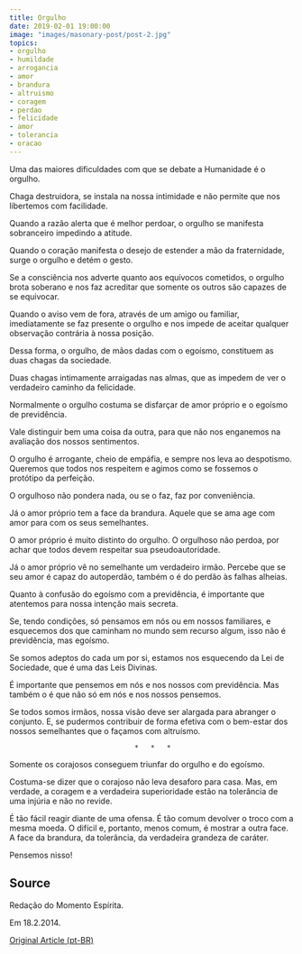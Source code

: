 ```yaml
---
title: Orgulho
date: 2019-02-01 19:00:00
image: "images/masonary-post/post-2.jpg"
topics: 
- orgulho
- humildade
- arrogancia
- amor
- brandura
- altruismo
- coragem
- perdao
- felicidade
- amor
- tolerancia
- oracao
---
```


Uma das maiores dificuldades com que se debate a Humanidade é o orgulho.

Chaga destruidora, se instala na nossa intimidade e não permite que nos
libertemos com facilidade.

Quando a razão alerta que é melhor perdoar, o orgulho se manifesta sobranceiro
impedindo a atitude.

Quando o coração manifesta o desejo de estender a mão da fraternidade, surge o
orgulho e detém o gesto.

Se a consciência nos adverte quanto aos equívocos cometidos, o orgulho brota
soberano e nos faz acreditar que somente os outros são capazes de se equivocar.

Quando o aviso vem de fora, através de um amigo ou familiar, imediatamente se
faz presente o orgulho e nos impede de aceitar qualquer observação contrária à
nossa posição.

Dessa forma, o orgulho, de mãos dadas com o egoísmo, constituem as duas chagas
da sociedade.

Duas chagas intimamente arraigadas nas almas, que as impedem de ver o
verdadeiro caminho da felicidade.

Normalmente o orgulho costuma se disfarçar de amor próprio e o egoísmo de
previdência.

Vale distinguir bem uma coisa da outra, para que não nos enganemos na avaliação
dos nossos sentimentos.

O orgulho é arrogante, cheio de empáfia, e sempre nos leva ao despotismo.
Queremos que todos nos respeitem e agimos como se fossemos o protótipo da
perfeição.

O orgulhoso não pondera nada, ou se o faz, faz por conveniência.

Já o amor próprio tem a face da brandura. Aquele que se ama age com amor para
com os seus semelhantes.

O amor próprio é muito distinto do orgulho. O orgulhoso não perdoa, por achar
que todos devem respeitar sua pseudoautoridade.

Já o amor próprio vê no semelhante um verdadeiro irmão. Percebe que se seu amor
é capaz do autoperdão, também o é do perdão às falhas alheias.

Quanto à confusão do egoísmo com a previdência, é importante que atentemos para
nossa intenção mais secreta.

Se, tendo condições, só pensamos em nós ou em nossos familiares, e esquecemos
dos que caminham no mundo sem recurso algum, isso não é previdência, mas
egoísmo.

Se somos adeptos do cada um por si, estamos nos esquecendo da Lei de Sociedade,
que é uma das Leis Divinas.

É importante que pensemos em nós e nos nossos com previdência. Mas também o é
que não só em nós e nos nossos pensemos.

Se todos somos irmãos, nossa visão deve ser alargada para abranger o conjunto.
E, se pudermos contribuir de forma efetiva com o bem-estar dos nossos
semelhantes que o façamos com altruísmo.

                                   *   *   *

Somente os corajosos conseguem triunfar do orgulho e do egoísmo.

Costuma-se dizer que o corajoso não leva desaforo para casa. Mas, em verdade, a
coragem e a verdadeira superioridade estão na tolerância de uma injúria e não
no revide.

É tão fácil reagir diante de uma ofensa. É tão comum devolver o troco com a
mesma moeda. O difícil e, portanto, menos comum, é mostrar a outra face. A face
da brandura, da tolerância, da verdadeira grandeza de caráter.

Pensemos nisso!

## Source
Redação do Momento Espírita.

Em 18.2.2014.

[Original Article (pt-BR)](http://momento.com.br/pt/ler_texto.php?id=4063)
